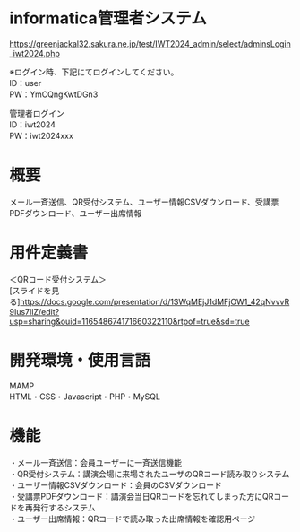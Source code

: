 # informatica管理者システム  
https://greenjackal32.sakura.ne.jp/test/IWT2024_admin/select/adminsLogin_iwt2024.php

※ログイン時、下記にてログインしてください。  
ID：user  
PW：YmCQngKwtDGn3  


管理者ログイン  
ID：iwt2024  
PW：iwt2024xxx

# 概要  

メール一斉送信、QR受付システム、ユーザー情報CSVダウンロード、受講票PDFダウンロード、ユーザー出席情報  

# 用件定義書  

＜QRコード受付システム＞  
[スライドを見る]https://docs.google.com/presentation/d/1SWqMEjJ1dMFjOW1_42qNvvvR9Ius7IlZ/edit?usp=sharing&ouid=116548674171660322110&rtpof=true&sd=true


# 開発環境・使用言語  

MAMP  
HTML・CSS・Javascript・PHP・MySQL

# 機能  

・メール一斉送信：会員ユーザーに一斉送信機能  
・QR受付システム：講演会場に来場されたユーザのQRコード読み取りシステム  
・ユーザー情報CSVダウンロード：会員のCSVダウンロード  
・受講票PDFダウンロード：講演会当日QRコードを忘れてしまった方にQRコードを再発行するシステム  
・ユーザー出席情報：QRコードで読み取った出席情報を確認用ページ  

